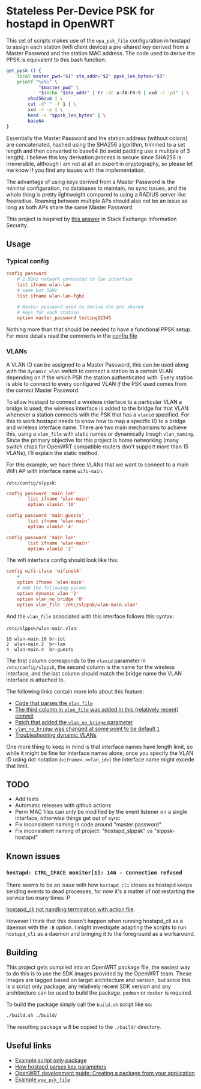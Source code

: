 # Stateless Per-Device PSK for hostapd in OpenWRT

This set of scripts makes use of the `wpa_psk_file` configuration
in hostapd to assign each station (wifi client device) a pre-shared
key derived from a Master Password and the station MAC address. The
code used to derive the PPSK is equivalent to this bash function:

```bash
get_ppsk () {
    local master_pwd="$1" sta_addr="$2" ppsk_len_bytes="$3"
    printf "%s%s" \
            "$master_pwd" \
            "$(echo "$sta_addr" | tr -dc a-fA-F0-9 | xxd -r -p)" | \
        sha256sum | \
        cut -d" " -f 1 | \
        xxd -r -p | \
        head -c "$ppsk_len_bytes" | \
        base64
}
```

Essentially the Master Password and the station address (without
colons) are concatenated, hashed using the SHA256 algorithm,
trimmed to a set length and then converted to base64 (to avoid
padding use a multiple of 3 length). I believe this key derivation
process is secure since SHA256 is irreversible, although I am not
at all an expert in cryptography, so please let me know if you find
any issues with the implementation.

The advantage of using keys derived from a Master Password is the
minimal configuration, no databases to maintain, no sync issues, and
the whole thing is pretty lightweight compared to using a RADIUS server
like freeradius. Roaming between multiple APs should also not be an
issue as long as both APs share the same Master Password.

This project is inspired by
[this answer](https://security.stackexchange.com/a/266499/193181)
in Stack Exchange Information Security.

## Usage

### Typical config

```conf
config password
    # 2.5GHz network connected to lan interface
    list ifname wlan-lan
    # same but 5GHz
    list ifname wlan-lan-fghz

    # Master password used to derive the pre shared
    # keys for each station
    option master_password testing12345
```

Nothing more than that should be needed to have a functional PPSK
setup. For more details read the comments in the
[config file](./files/etc/config/slppsk)

### VLANs

A VLAN ID can be assigned to a Master Password, this can be used
along with the `dynamic_vlan` switch to connect a station to a certain
VLAN depending on if the which PSK the station authenticated with.
Every station is able to connect to every configured VLAN _if_ the PSK
used comes from the correct Master Password.

To allow hostapd to connect a wireless interface to a particular
VLAN a bridge is used, the wireless interface is added to
the bridge for that VLAN whenever a station connects with
the PSK that has a `vlanid` specified. For this to work
hostapd needs to know how to map a specific ID to a bridge
and wireless interface name. There are two main mechanisms to
achieve this, using a `vlan_file` with static names or
dynamically trough `vlan_naming`. Since the primary objective
for this project is home networking (many switch chips for OpenWRT
compatible routers don't support more than 15 VLANs), I'll
explain the static method.

For this example, we have three VLANs that we want to connect
to a main WiFi AP with interface name `wifi-main`.

`/etc/config/slppsk`:

```conf
config password 'main_iot'
        list ifname 'wlan-main'
        option vlanid '10'

config password 'main_guests'
        list ifname 'wlan-main'
        option vlanid '4'

config password 'main_lan'
        list ifname 'wlan-main'
        option vlanid '2'
```

The wifi interface config should look like this:

```conf
config wifi-iface 'wifinet4'
    # ...
    option ifname 'wlan-main'
    # Add the following params
    option dynamic_vlan '2'
    option vlan_no_bridge '0'
    option vlan_file '/etc/slppsk/wlan-main.vlan'
```

And the `vlan_file` associated with this interface follows this
syntax:

`/etc/slppsk/wlan-main.vlan`:

```text
10 wlan-main.10 br-iot
2  wlan-main.2  br-lan
4  wlan-main.4  br-guests
```

The first column corresponds to the `vlanid` parameter in
`/etc/config/slppsk`, the second column is the name for the
wireless interface, and the last column should match the bridge
name the VLAN interface is attached to.

The following links contain more info about this feature:

* [Code that parses the `vlan_file`](https://w1.fi/cgit/hostap/tree/hostapd/config_file.c?id=4d663233e64f639998aab31195ab7c819164019c#n36)
* [The third column in `vlan_file` was added in this (relatively recent) commit](https://w1.fi/cgit/hostap/commit/?id=4d663233e64f639998aab31195ab7c819164019c)
* [Patch that added the `vlan_no_bridge` parameter](https://github.com/openwrt/openwrt/blob/openwrt-21.02/package/network/services/hostapd/patches/710-vlan_no_bridge.patch)
* [`vlan_no_bridge` was changed at some point to be default `1`](https://github.com/openwrt/openwrt/issues/9944)
* [Troubleshooting dynamic VLANs](https://openwrt.org/docs/guide-user/network/wifi/wireless.security.8021x#how_it_workstroubleshooting)

One more thing to keep in mind is that interface names have length
limit, so while it might be fine for interface names alone,
once you specify the VLAN ID using dot notation (`<ifname>.<vlan_id>`)
the interface name might excede that limit.

## TODO

* Add tests
* Automatic releases with github actions
* Perm MAC files can only be modified by the event listener on a single interface, otherwise things get out of sync
* Fix inconsistent naming in code around "master password"
* Fix inconsistent naming of project: "hostapd_slppsk" vs "slppsk-hostapd"

## Known issues

### `hostapd: CTRL_IFACE monitor[1]: 146 - Connection refused`

There seems to be an issue with how `hostapd_cli` closes as hostapd
keeps sending events to dead processes, for now it's a matter of
not restarting the service too many times :P

[hostapd_cli not handling termination with action file](https://www.spinics.net/lists/hostap/msg09087.html).

However I think that this doesn't happen when running hostapd_cli as a
daemon with the `-B` option. I might investigate adapting the scripts
to run `hostapd_cli` as a daemon and bringing it to the foreground
as a workaround.

## Building

This project gets compiled into an OpenWRT package file, the easiest
way to do this is to use the SDK images provided by the OpenWRT team.
These images are tagged based on target architecture and version, but
since this is a script only package, any relatively recent SDK
version and any architecture can be used to build the package. `podman`
or `docker` is required.

To build the package simply call the `build.sh` script like so:

```sh
./build.sh ./build/
```

The resulting package will be copied to the `./build/` directory.

## Useful links

* [Example script only package](https://forum.openwrt.org/t/how-to-add-a-shell-script-as-a-package-in-menuconfig/95766)
* [How hostapd parses key parameters](https://github.com/michael-dev/hostapd/blob/f91680c15f80f0b617a0d2c369c8c1bb3dcf078b/src/ap/ap_config.c#L360-L364)
* [OpenWRT development guide: Creating a package from your application](https://openwrt.org/docs/guide-developer/helloworld/chapter3)
* [Example `wpa_psk_file`](https://android.googlesource.com/platform/external/wpa_supplicant_8/+/refs/heads/master/hostapd/hostapd.wpa_psk)
